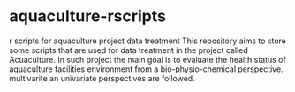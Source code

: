 # aquaculture-rscripts
r scripts for aquaculture project data treatment
This repository aims to store some scripts that are used for data treatment in the project called Acuaculture. In such project the main goal is to evaluate the health status of aquaculture facilities environment from a bio-physio-chemical perspective.
multivarite an univariate perspectives are followed.
